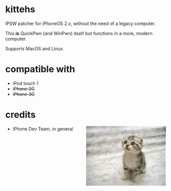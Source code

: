 # kittehs
IPSW patcher for iPhoneOS 2.x, without the need of a legacy computer.

This **is** QuickPwn (and WinPwn) itself but functions in a more, modern computer. 

Supports MacOS and Linux.

# compatible with
- iPod touch 1
- ~~iPhone 2G~~
- ~~iPhone 3G~~

# credits
<img src="kittehs.jpg" align="right" width="250px" title="i will kill you tonight. you can't do anything else.">

- iPhone Dev Team, in general
